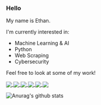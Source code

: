 ### Hello

My name is Ethan.

I'm currently interested in:
- Machine Learning & AI
- Python
- Web Scraping
- Cybersecurity

Feel free to look at some of my work!

<a href="https://github.com/etfriedman/MINDknight">
  <img align="center" src="https://github-readme-stats.vercel.app/api/pin/?username=etfriedman&repo=MINDknight&title_color=fff&icon_color=f9f9f9&text_color=9f9f9f&bg_color=151515" />
</a>
<a href="https://github.com/etfriedman/spotiline">
  <img align="center" src="https://github-readme-stats.vercel.app/api/pin/?username=etfriedman&repo=spotiline&title_color=fff&icon_color=f9f9f9&text_color=9f9f9f&bg_color=151515" />
</a>

<a href="https://github.com/etfriedman/twitch-chat-fun">
  <img align="center" src="https://github-readme-stats.vercel.app/api/pin/?username=etfriedman&repo=twitch-chat-fun&title_color=fff&icon_color=f9f9f9&text_color=9f9f9f&bg_color=151515" />
</a>
<a href="https://github.com/etfriedman/MTAtimes">
  <img align="center" src="https://github-readme-stats.vercel.app/api/pin/?username=etfriedman&repo=MTAtimes&title_color=fff&icon_color=f9f9f9&text_color=9f9f9f&bg_color=151515" />
</a>
<a href="https://github.com/etfriedman/RSL-Account-Gen">
  <img align="center" src="https://github-readme-stats.vercel.app/api/pin/?username=etfriedman&repo=RSL-Account-Gen&title_color=fff&icon_color=f9f9f9&text_color=9f9f9f&bg_color=151515" />
</a>
<a href="Live-FacialRecognition-python">
  <img align="center" src="https://github-readme-stats.vercel.app/api/pin/?username=etfriedman&repo=Live-FacialRecognition-python&title_color=fff&icon_color=f9f9f9&text_color=9f9f9f&bg_color=151515" />
</a>

![Anurag's github stats](https://github-readme-stats.vercel.app/api?username=etfriedman&show_icons=true&theme=dracula)
